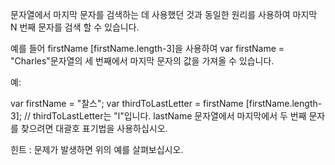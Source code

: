 
문자열에서 마지막 문자를 검색하는 데 사용했던 것과 동일한 원리를 사용하여 마지막 N 번째 문자를 검색 할 수 있습니다.

예를 들어 firstName [firstName.length-3]을 사용하여 var firstName = "Charles"문자열의 세 번째에서 마지막 문자의 값을 가져올 수 있습니다.

예:

var firstName = "찰스";
var thirdToLastLetter = firstName [firstName.length-3]; // thirdToLastLetter는 "l"입니다.
lastName 문자열에서 마지막에서 두 번째 문자를 찾으려면 대괄호 표기법을 사용하십시오.

힌트 : 문제가 발생하면 위의 예를 살펴보십시오.
